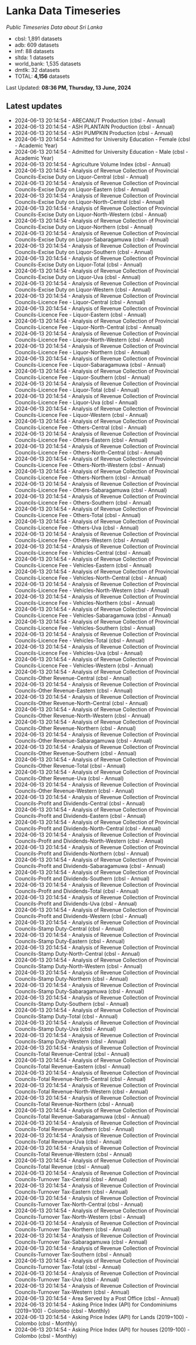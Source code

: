 # Lanka Data Timeseries
*Public Timeseries Data about Sri Lanka*

* cbsl: 1,891 datasets
* adb: 609 datasets
* imf: 88 datasets
* sltda: 1 datasets
* world_bank: 1,535 datasets
* dmtlk: 32 datasets
* TOTAL: **4,156** datasets

Last Updated: **08:36 PM, Thursday, 13 June, 2024**

## Latest updates

* 2024-06-13 20:14:54 - ARECANUT Production (cbsl - Annual)
* 2024-06-13 20:14:54 - ASH PLANTAIN Production (cbsl - Annual)
* 2024-06-13 20:14:54 - ASH PUMPKIN Production (cbsl - Annual)
* 2024-06-13 20:14:54 - Admitted for University Education - Female (cbsl - Academic Year)
* 2024-06-13 20:14:54 - Admitted for University Education - Male (cbsl - Academic Year)
* 2024-06-13 20:14:54 - Agriculture Volume Index (cbsl - Annual)
* 2024-06-13 20:14:54 - Analysis of Revenue Collection of Provincial Councils-Excise Duty on Liquor-Central (cbsl - Annual)
* 2024-06-13 20:14:54 - Analysis of Revenue Collection of Provincial Councils-Excise Duty on Liquor-Eastern (cbsl - Annual)
* 2024-06-13 20:14:54 - Analysis of Revenue Collection of Provincial Councils-Excise Duty on Liquor-North-Central (cbsl - Annual)
* 2024-06-13 20:14:54 - Analysis of Revenue Collection of Provincial Councils-Excise Duty on Liquor-North-Western (cbsl - Annual)
* 2024-06-13 20:14:54 - Analysis of Revenue Collection of Provincial Councils-Excise Duty on Liquor-Northern (cbsl - Annual)
* 2024-06-13 20:14:54 - Analysis of Revenue Collection of Provincial Councils-Excise Duty on Liquor-Sabaragamuwa (cbsl - Annual)
* 2024-06-13 20:14:54 - Analysis of Revenue Collection of Provincial Councils-Excise Duty on Liquor-Southern (cbsl - Annual)
* 2024-06-13 20:14:54 - Analysis of Revenue Collection of Provincial Councils-Excise Duty on Liquor-Total (cbsl - Annual)
* 2024-06-13 20:14:54 - Analysis of Revenue Collection of Provincial Councils-Excise Duty on Liquor-Uva (cbsl - Annual)
* 2024-06-13 20:14:54 - Analysis of Revenue Collection of Provincial Councils-Excise Duty on Liquor-Western (cbsl - Annual)
* 2024-06-13 20:14:54 - Analysis of Revenue Collection of Provincial Councils-Licence Fee - Liquor-Central (cbsl - Annual)
* 2024-06-13 20:14:54 - Analysis of Revenue Collection of Provincial Councils-Licence Fee - Liquor-Eastern (cbsl - Annual)
* 2024-06-13 20:14:54 - Analysis of Revenue Collection of Provincial Councils-Licence Fee - Liquor-North-Central (cbsl - Annual)
* 2024-06-13 20:14:54 - Analysis of Revenue Collection of Provincial Councils-Licence Fee - Liquor-North-Western (cbsl - Annual)
* 2024-06-13 20:14:54 - Analysis of Revenue Collection of Provincial Councils-Licence Fee - Liquor-Northern (cbsl - Annual)
* 2024-06-13 20:14:54 - Analysis of Revenue Collection of Provincial Councils-Licence Fee - Liquor-Sabaragamuwa (cbsl - Annual)
* 2024-06-13 20:14:54 - Analysis of Revenue Collection of Provincial Councils-Licence Fee - Liquor-Southern (cbsl - Annual)
* 2024-06-13 20:14:54 - Analysis of Revenue Collection of Provincial Councils-Licence Fee - Liquor-Total (cbsl - Annual)
* 2024-06-13 20:14:54 - Analysis of Revenue Collection of Provincial Councils-Licence Fee - Liquor-Uva (cbsl - Annual)
* 2024-06-13 20:14:54 - Analysis of Revenue Collection of Provincial Councils-Licence Fee - Liquor-Western (cbsl - Annual)
* 2024-06-13 20:14:54 - Analysis of Revenue Collection of Provincial Councils-Licence Fee - Others-Central (cbsl - Annual)
* 2024-06-13 20:14:54 - Analysis of Revenue Collection of Provincial Councils-Licence Fee - Others-Eastern (cbsl - Annual)
* 2024-06-13 20:14:54 - Analysis of Revenue Collection of Provincial Councils-Licence Fee - Others-North-Central (cbsl - Annual)
* 2024-06-13 20:14:54 - Analysis of Revenue Collection of Provincial Councils-Licence Fee - Others-North-Western (cbsl - Annual)
* 2024-06-13 20:14:54 - Analysis of Revenue Collection of Provincial Councils-Licence Fee - Others-Northern (cbsl - Annual)
* 2024-06-13 20:14:54 - Analysis of Revenue Collection of Provincial Councils-Licence Fee - Others-Sabaragamuwa (cbsl - Annual)
* 2024-06-13 20:14:54 - Analysis of Revenue Collection of Provincial Councils-Licence Fee - Others-Southern (cbsl - Annual)
* 2024-06-13 20:14:54 - Analysis of Revenue Collection of Provincial Councils-Licence Fee - Others-Total (cbsl - Annual)
* 2024-06-13 20:14:54 - Analysis of Revenue Collection of Provincial Councils-Licence Fee - Others-Uva (cbsl - Annual)
* 2024-06-13 20:14:54 - Analysis of Revenue Collection of Provincial Councils-Licence Fee - Others-Western (cbsl - Annual)
* 2024-06-13 20:14:54 - Analysis of Revenue Collection of Provincial Councils-Licence Fee - Vehicles-Central (cbsl - Annual)
* 2024-06-13 20:14:54 - Analysis of Revenue Collection of Provincial Councils-Licence Fee - Vehicles-Eastern (cbsl - Annual)
* 2024-06-13 20:14:54 - Analysis of Revenue Collection of Provincial Councils-Licence Fee - Vehicles-North-Central (cbsl - Annual)
* 2024-06-13 20:14:54 - Analysis of Revenue Collection of Provincial Councils-Licence Fee - Vehicles-North-Western (cbsl - Annual)
* 2024-06-13 20:14:54 - Analysis of Revenue Collection of Provincial Councils-Licence Fee - Vehicles-Northern (cbsl - Annual)
* 2024-06-13 20:14:54 - Analysis of Revenue Collection of Provincial Councils-Licence Fee - Vehicles-Sabaragamuwa (cbsl - Annual)
* 2024-06-13 20:14:54 - Analysis of Revenue Collection of Provincial Councils-Licence Fee - Vehicles-Southern (cbsl - Annual)
* 2024-06-13 20:14:54 - Analysis of Revenue Collection of Provincial Councils-Licence Fee - Vehicles-Total (cbsl - Annual)
* 2024-06-13 20:14:54 - Analysis of Revenue Collection of Provincial Councils-Licence Fee - Vehicles-Uva (cbsl - Annual)
* 2024-06-13 20:14:54 - Analysis of Revenue Collection of Provincial Councils-Licence Fee - Vehicles-Western (cbsl - Annual)
* 2024-06-13 20:14:54 - Analysis of Revenue Collection of Provincial Councils-Other Revenue-Central (cbsl - Annual)
* 2024-06-13 20:14:54 - Analysis of Revenue Collection of Provincial Councils-Other Revenue-Eastern (cbsl - Annual)
* 2024-06-13 20:14:54 - Analysis of Revenue Collection of Provincial Councils-Other Revenue-North-Central (cbsl - Annual)
* 2024-06-13 20:14:54 - Analysis of Revenue Collection of Provincial Councils-Other Revenue-North-Western (cbsl - Annual)
* 2024-06-13 20:14:54 - Analysis of Revenue Collection of Provincial Councils-Other Revenue-Northern (cbsl - Annual)
* 2024-06-13 20:14:54 - Analysis of Revenue Collection of Provincial Councils-Other Revenue-Sabaragamuwa (cbsl - Annual)
* 2024-06-13 20:14:54 - Analysis of Revenue Collection of Provincial Councils-Other Revenue-Southern (cbsl - Annual)
* 2024-06-13 20:14:54 - Analysis of Revenue Collection of Provincial Councils-Other Revenue-Total (cbsl - Annual)
* 2024-06-13 20:14:54 - Analysis of Revenue Collection of Provincial Councils-Other Revenue-Uva (cbsl - Annual)
* 2024-06-13 20:14:54 - Analysis of Revenue Collection of Provincial Councils-Other Revenue-Western (cbsl - Annual)
* 2024-06-13 20:14:54 - Analysis of Revenue Collection of Provincial Councils-Profit and Dividends-Central (cbsl - Annual)
* 2024-06-13 20:14:54 - Analysis of Revenue Collection of Provincial Councils-Profit and Dividends-Eastern (cbsl - Annual)
* 2024-06-13 20:14:54 - Analysis of Revenue Collection of Provincial Councils-Profit and Dividends-North-Central (cbsl - Annual)
* 2024-06-13 20:14:54 - Analysis of Revenue Collection of Provincial Councils-Profit and Dividends-North-Western (cbsl - Annual)
* 2024-06-13 20:14:54 - Analysis of Revenue Collection of Provincial Councils-Profit and Dividends-Northern (cbsl - Annual)
* 2024-06-13 20:14:54 - Analysis of Revenue Collection of Provincial Councils-Profit and Dividends-Sabaragamuwa (cbsl - Annual)
* 2024-06-13 20:14:54 - Analysis of Revenue Collection of Provincial Councils-Profit and Dividends-Southern (cbsl - Annual)
* 2024-06-13 20:14:54 - Analysis of Revenue Collection of Provincial Councils-Profit and Dividends-Total (cbsl - Annual)
* 2024-06-13 20:14:54 - Analysis of Revenue Collection of Provincial Councils-Profit and Dividends-Uva (cbsl - Annual)
* 2024-06-13 20:14:54 - Analysis of Revenue Collection of Provincial Councils-Profit and Dividends-Western (cbsl - Annual)
* 2024-06-13 20:14:54 - Analysis of Revenue Collection of Provincial Councils-Stamp Duty-Central (cbsl - Annual)
* 2024-06-13 20:14:54 - Analysis of Revenue Collection of Provincial Councils-Stamp Duty-Eastern (cbsl - Annual)
* 2024-06-13 20:14:54 - Analysis of Revenue Collection of Provincial Councils-Stamp Duty-North-Central (cbsl - Annual)
* 2024-06-13 20:14:54 - Analysis of Revenue Collection of Provincial Councils-Stamp Duty-North-Western (cbsl - Annual)
* 2024-06-13 20:14:54 - Analysis of Revenue Collection of Provincial Councils-Stamp Duty-Northern (cbsl - Annual)
* 2024-06-13 20:14:54 - Analysis of Revenue Collection of Provincial Councils-Stamp Duty-Sabaragamuwa (cbsl - Annual)
* 2024-06-13 20:14:54 - Analysis of Revenue Collection of Provincial Councils-Stamp Duty-Southern (cbsl - Annual)
* 2024-06-13 20:14:54 - Analysis of Revenue Collection of Provincial Councils-Stamp Duty-Total (cbsl - Annual)
* 2024-06-13 20:14:54 - Analysis of Revenue Collection of Provincial Councils-Stamp Duty-Uva (cbsl - Annual)
* 2024-06-13 20:14:54 - Analysis of Revenue Collection of Provincial Councils-Stamp Duty-Western (cbsl - Annual)
* 2024-06-13 20:14:54 - Analysis of Revenue Collection of Provincial Councils-Total Revenue-Central (cbsl - Annual)
* 2024-06-13 20:14:54 - Analysis of Revenue Collection of Provincial Councils-Total Revenue-Eastern (cbsl - Annual)
* 2024-06-13 20:14:54 - Analysis of Revenue Collection of Provincial Councils-Total Revenue-North-Central (cbsl - Annual)
* 2024-06-13 20:14:54 - Analysis of Revenue Collection of Provincial Councils-Total Revenue-North-Western (cbsl - Annual)
* 2024-06-13 20:14:54 - Analysis of Revenue Collection of Provincial Councils-Total Revenue-Northern (cbsl - Annual)
* 2024-06-13 20:14:54 - Analysis of Revenue Collection of Provincial Councils-Total Revenue-Sabaragamuwa (cbsl - Annual)
* 2024-06-13 20:14:54 - Analysis of Revenue Collection of Provincial Councils-Total Revenue-Southern (cbsl - Annual)
* 2024-06-13 20:14:54 - Analysis of Revenue Collection of Provincial Councils-Total Revenue-Uva (cbsl - Annual)
* 2024-06-13 20:14:54 - Analysis of Revenue Collection of Provincial Councils-Total Revenue-Western (cbsl - Annual)
* 2024-06-13 20:14:54 - Analysis of Revenue Collection of Provincial Councils-Total Revenue (cbsl - Annual)
* 2024-06-13 20:14:54 - Analysis of Revenue Collection of Provincial Councils-Turnover Tax-Central (cbsl - Annual)
* 2024-06-13 20:14:54 - Analysis of Revenue Collection of Provincial Councils-Turnover Tax-Eastern (cbsl - Annual)
* 2024-06-13 20:14:54 - Analysis of Revenue Collection of Provincial Councils-Turnover Tax-North-Central (cbsl - Annual)
* 2024-06-13 20:14:54 - Analysis of Revenue Collection of Provincial Councils-Turnover Tax-North-Western (cbsl - Annual)
* 2024-06-13 20:14:54 - Analysis of Revenue Collection of Provincial Councils-Turnover Tax-Northern (cbsl - Annual)
* 2024-06-13 20:14:54 - Analysis of Revenue Collection of Provincial Councils-Turnover Tax-Sabaragamuwa (cbsl - Annual)
* 2024-06-13 20:14:54 - Analysis of Revenue Collection of Provincial Councils-Turnover Tax-Southern (cbsl - Annual)
* 2024-06-13 20:14:54 - Analysis of Revenue Collection of Provincial Councils-Turnover Tax-Total (cbsl - Annual)
* 2024-06-13 20:14:54 - Analysis of Revenue Collection of Provincial Councils-Turnover Tax-Uva (cbsl - Annual)
* 2024-06-13 20:14:54 - Analysis of Revenue Collection of Provincial Councils-Turnover Tax-Western (cbsl - Annual)
* 2024-06-13 20:14:54 - Area Served by a Post Office (cbsl - Annual)
* 2024-06-13 20:14:54 - Asking Price Index (API) for Condominiums (2019=100) - Colombo (cbsl - Monthly)
* 2024-06-13 20:14:54 - Asking Price Index (API) for Lands (2019=100) - Colombo (cbsl - Monthly)
* 2024-06-13 20:14:54 - Asking Price Index (API) for houses (2019-100) - Colombo (cbsl - Monthly)